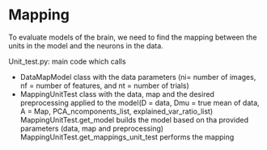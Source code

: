 # Mapping

To evaluate models of the brain, we need to find the mapping between the units in the model and the neurons in the data.

Unit_test.py: main code which calls 
- DataMapModel class with the data parameters (ni= number of images, 
nf = number of features, and nt = number of trials) 
- MappingUnitTest class with the data, map and the desired preprocessing applied to the model(D = data,
 Dmu = true mean of data, A = Map, PCA_ncomponents_list, explained_var_ratio_list)
  MappingUnitTest.get_model builds the model based on tha provided parameters (data, map and 
  preprocessing)
  MappingUnitTest.get_mappings_unit_test performs the mapping 